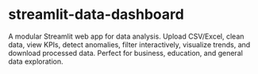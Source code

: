 # streamlit-data-dashboard
A modular Streamlit web app for data analysis. Upload CSV/Excel, clean data, view KPIs, detect anomalies, filter interactively, visualize trends, and download processed data. Perfect for business, education, and general data exploration.

